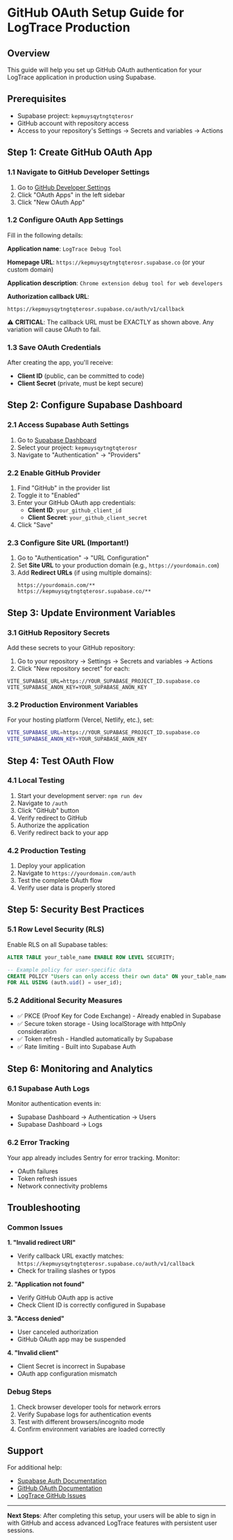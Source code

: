 # GitHub OAuth Setup Guide for LogTrace Production

## Overview
This guide will help you set up GitHub OAuth authentication for your LogTrace application in production using Supabase.

## Prerequisites
- Supabase project: `kepmuysqytngtqterosr`
- GitHub account with repository access
- Access to your repository's Settings → Secrets and variables → Actions

## Step 1: Create GitHub OAuth App

### 1.1 Navigate to GitHub Developer Settings
1. Go to [GitHub Developer Settings](https://github.com/settings/developers)
2. Click "OAuth Apps" in the left sidebar
3. Click "New OAuth App"

### 1.2 Configure OAuth App Settings
Fill in the following details:

**Application name**: `LogTrace Debug Tool`

**Homepage URL**: `https://kepmuysqytngtqterosr.supabase.co` (or your custom domain)

**Application description**: `Chrome extension debug tool for web developers`

**Authorization callback URL**: 
```
https://kepmuysqytngtqterosr.supabase.co/auth/v1/callback
```

⚠️ **CRITICAL**: The callback URL must be EXACTLY as shown above. Any variation will cause OAuth to fail.

### 1.3 Save OAuth Credentials
After creating the app, you'll receive:
- **Client ID** (public, can be committed to code)
- **Client Secret** (private, must be kept secure)

## Step 2: Configure Supabase Dashboard

### 2.1 Access Supabase Auth Settings
1. Go to [Supabase Dashboard](https://supabase.com/dashboard)
2. Select your project: `kepmuysqytngtqterosr`
3. Navigate to "Authentication" → "Providers"

### 2.2 Enable GitHub Provider
1. Find "GitHub" in the provider list
2. Toggle it to "Enabled"
3. Enter your GitHub OAuth app credentials:
   - **Client ID**: `your_github_client_id`
   - **Client Secret**: `your_github_client_secret`
4. Click "Save"

### 2.3 Configure Site URL (Important!)
1. Go to "Authentication" → "URL Configuration"
2. Set **Site URL** to your production domain (e.g., `https://yourdomain.com`)
3. Add **Redirect URLs** (if using multiple domains):
   ```
   https://yourdomain.com/**
   https://kepmuysqytngtqterosr.supabase.co/**
   ```

## Step 3: Update Environment Variables

### 3.1 GitHub Repository Secrets
Add these secrets to your GitHub repository:

1. Go to your repository → Settings → Secrets and variables → Actions
2. Click "New repository secret" for each:

```
VITE_SUPABASE_URL=https://YOUR_SUPABASE_PROJECT_ID.supabase.co
VITE_SUPABASE_ANON_KEY=YOUR_SUPABASE_ANON_KEY
```

### 3.2 Production Environment Variables
For your hosting platform (Vercel, Netlify, etc.), set:

```bash
VITE_SUPABASE_URL=https://YOUR_SUPABASE_PROJECT_ID.supabase.co
VITE_SUPABASE_ANON_KEY=YOUR_SUPABASE_ANON_KEY
```

## Step 4: Test OAuth Flow

### 4.1 Local Testing
1. Start your development server: `npm run dev`
2. Navigate to `/auth`
3. Click "GitHub" button
4. Verify redirect to GitHub
5. Authorize the application
6. Verify redirect back to your app

### 4.2 Production Testing
1. Deploy your application
2. Navigate to `https://yourdomain.com/auth`
3. Test the complete OAuth flow
4. Verify user data is properly stored

## Step 5: Security Best Practices

### 5.1 Row Level Security (RLS)
Enable RLS on all Supabase tables:
```sql
ALTER TABLE your_table_name ENABLE ROW LEVEL SECURITY;

-- Example policy for user-specific data
CREATE POLICY "Users can only access their own data" ON your_table_name
FOR ALL USING (auth.uid() = user_id);
```

### 5.2 Additional Security Measures
- ✅ PKCE (Proof Key for Code Exchange) - Already enabled in Supabase
- ✅ Secure token storage - Using localStorage with httpOnly consideration
- ✅ Token refresh - Handled automatically by Supabase
- ✅ Rate limiting - Built into Supabase Auth

## Step 6: Monitoring and Analytics

### 6.1 Supabase Auth Logs
Monitor authentication events in:
- Supabase Dashboard → Authentication → Users
- Supabase Dashboard → Logs

### 6.2 Error Tracking
Your app already includes Sentry for error tracking. Monitor:
- OAuth failures
- Token refresh issues
- Network connectivity problems

## Troubleshooting

### Common Issues

**1. "Invalid redirect URI"**
- Verify callback URL exactly matches: `https://kepmuysqytngtqterosr.supabase.co/auth/v1/callback`
- Check for trailing slashes or typos

**2. "Application not found"**
- Verify GitHub OAuth app is active
- Check Client ID is correctly configured in Supabase

**3. "Access denied"**
- User canceled authorization
- GitHub OAuth app may be suspended

**4. "Invalid client"**
- Client Secret is incorrect in Supabase
- OAuth app configuration mismatch

### Debug Steps
1. Check browser developer tools for network errors
2. Verify Supabase logs for authentication events
3. Test with different browsers/incognito mode
4. Confirm environment variables are loaded correctly

## Support

For additional help:
- [Supabase Auth Documentation](https://supabase.com/docs/guides/auth)
- [GitHub OAuth Documentation](https://docs.github.com/en/developers/apps/building-oauth-apps)
- [LogTrace GitHub Issues](https://github.com/Tylarcam/trace-sight-debug-view/issues)

---

**Next Steps**: After completing this setup, your users will be able to sign in with GitHub and access advanced LogTrace features with persistent user sessions. 